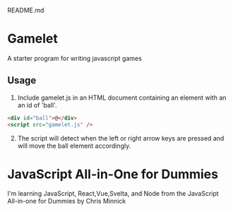 README.md

# Gamelet

A starter program for writing javascript games

## Usage

1. Include gamelet.js in an HTML document containing an element with an an id of 'ball'.

```html
<div id="ball">@</div>
<script src="gamelet.js" />
```

2. The script will detect when the left or right arrow keys are pressed and will move the ball element accordingly.

# JavaScript All-in-One for Dummies

I'm learning JavaScript, React,Vue,Svelta, and Node from the JavaScript All-in-one for Dummies by Chris Minnick
